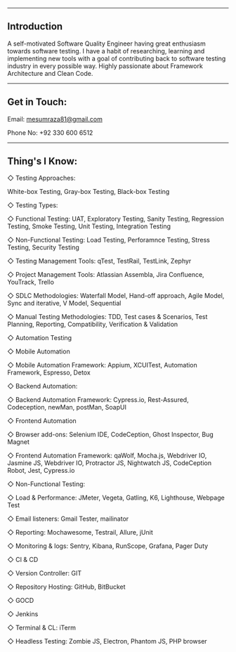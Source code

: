 --------------------
Introduction
--------------------

A self-motivated Software Quality Engineer having great enthusiasm towards software testing. I have a habit of researching, learning and implementing new tools with a goal of contributing back to software testing industry in every possible way. Highly passionate about Framework Architecture and Clean Code.

--------------------
Get in Touch: 
--------------------

Email: mesumraza81@gmail.com

Phone No: +92 330 600 6512

--------------------
Thing's I Know:
--------------------

◇ Testing Approaches:

White-box Testing, Gray-box Testing, Black-box Testing

◇ Testing Types:

◇ Functional Testing: 
UAT, Exploratory Testing, Sanity Testing, Regression Testing, Smoke Testing, Unit Testing, Integration Testing

◇ Non-Functional Testing:
Load Testing, Perforamnce Testing, Stress Testing, Security Testing

◇ Testing Management Tools:
qTest, TestRail, TestLink, Zephyr

◇ Project Management Tools:
Atlassian Assembla, Jira Confluence, YouTrack, Trello

◇ SDLC Methodologies:
Waterfall Model, Hand-off approach, Agile Model, Sync and iterative, V Model, Sequential

◇ Manual Testing Methodologies:
TDD, Test cases & Scenarios, Test Planning, Reporting, Compatibility, Verification & Validation

◇ Automation Testing

◇ Mobile Automation

◇ Mobile Automation Framework:
Appium, XCUITest, Automation Framework, Espresso, Detox

◇ Backend Automation:

◇ Backend Automation Framework: 
Cypress.io, Rest-Assured, Codeception, newMan, postMan, SoapUI

◇ Frontend Automation

◇ Browser add-ons:
Selenium IDE, CodeCeption, Ghost Inspector, Bug Magnet

◇ Frontend Automation Framework:
qaWolf, Mocha.js, Webdriver IO, Jasmine JS, Webdriver IO, Protractor JS, Nightwatch JS, CodeCeption Robot, Jest, Cypress.io

◇ Non-Functional Testing: 

◇ Load & Performance: 
JMeter, Vegeta, Gatling, K6, Lighthouse, Webpage Test

◇ Email listeners:
Gmail Tester, mailinator

◇ Reporting:
Mochawesome, Testrail, Allure, jUnit

◇ Monitoring & logs:
Sentry, Kibana, RunScope, Grafana, Pager Duty

◇ CI & CD

◇ Version Controller:
GIT

◇ Repository Hosting:
GitHub, BitBucket

◇ GOCD

◇ Jenkins

◇ Terminal & CL:
iTerm

◇ Headless Testing:
Zombie JS, Electron, Phantom JS, PHP browser

